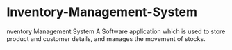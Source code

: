# Inventory-Management-System
nventory Management System A Software application which is used to store product and customer details, and manages the movement of stocks.

